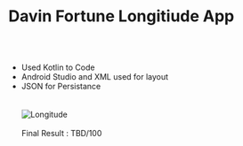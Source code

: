 # Davin Fortune Longitiude App
<br><br>
- Used Kotlin to Code
- Android Studio and XML used for layout
- JSON for Persistance  
<br><br>
![Longitude](https://cdn.glitch.com/4be4b870-a1f4-45ed-97f0-ebf1becf0bcb%2Flogo.png?v=1583697708254)
 <br><br>
 Final Result : TBD/100